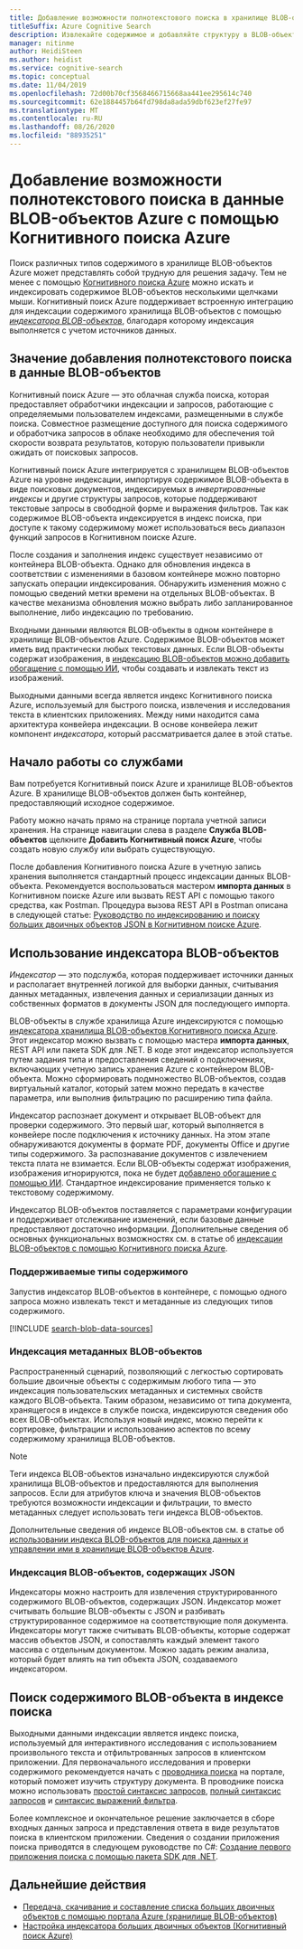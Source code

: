 ```yaml
---
title: Добавление возможности полнотекстового поиска в хранилище BLOB-объектов Azure
titleSuffix: Azure Cognitive Search
description: Извлекайте содержимое и добавляйте структуру в BLOB-объектов Azure при создании индекса полнотекстового поиска в Когнитивном поиске Azure.
manager: nitinme
author: HeidiSteen
ms.author: heidist
ms.service: cognitive-search
ms.topic: conceptual
ms.date: 11/04/2019
ms.openlocfilehash: 72d00b70cf3568466715668aa441ee295614c740
ms.sourcegitcommit: 62e1884457b64fd798da8ada59dbf623ef27fe97
ms.translationtype: MT
ms.contentlocale: ru-RU
ms.lasthandoff: 08/26/2020
ms.locfileid: "88935251"
---
```

# <a name="add-full-text-search-to-azure-blob-data-using-azure-cognitive-search"></a>Добавление возможности полнотекстового поиска в данные BLOB-объектов Azure с помощью Когнитивного поиска Azure

Поиск различных типов содержимого в хранилище BLOB-объектов Azure может представлять собой трудную для решения задачу. Тем не менее с помощью [Когнитивного поиска Azure](search-what-is-azure-search.md) можно искать и индексировать содержимое BLOB-объектов несколькими щелчками мыши. Когнитивный поиск Azure поддерживает встроенную интеграцию для индексации содержимого хранилища BLOB-объектов с помощью [*индексатора BLOB-объектов*](search-howto-indexing-azure-blob-storage.md), благодаря которому индексация выполняется с учетом источников данных.

## <a name="what-it-means-to-add-full-text-search-to-blob-data"></a>Значение добавления полнотекстового поиска в данные BLOB-объектов

Когнитивный поиск Azure — это облачная служба поиска, которая предоставляет обработчики индексации и запросов, работающие с определяемыми пользователем индексами, размещенными в службе поиска. Совместное размещение доступного для поиска содержимого и обработчика запросов в облаке необходимо для обеспечения той скорости возврата результатов, которую пользователи привыкли ожидать от поисковых запросов.

Когнитивный поиск Azure интегрируется с хранилищем BLOB-объектов Azure на уровне индексации, импортируя содержимое BLOB-объекта в виде поисковых документов, индексируемых в *инвертированные индексы* и другие структуры запросов, которые поддерживают текстовые запросы в свободной форме и выражения фильтров. Так как содержимое BLOB-объекта индексируется в индекс поиска, при доступе к такому содержимому может использоваться весь диапазон функций запросов в Когнитивном поиске Azure.

После создания и заполнения индекс существует независимо от контейнера BLOB-объекта. Однако для обновления индекса в соответствии с изменениями в базовом контейнере можно повторно запускать операции индексирования. Обнаружить изменения можно с помощью сведений метки времени на отдельных BLOB-объектах. В качестве механизма обновления можно выбрать либо запланированное выполнение, либо индексацию по требованию.

Входными данными являются BLOB-объекты в одном контейнере в хранилище BLOB-объектов Azure. Содержимое BLOB-объектов может иметь вид практически любых текстовых данных. Если BLOB-объекты содержат изображения, в [индексацию BLOB-объектов можно добавить обогащение с помощью ИИ](search-blob-ai-integration.md), чтобы создавать и извлекать текст из изображений.

Выходными данными всегда является индекс Когнитивного поиска Azure, используемый для быстрого поиска, извлечения и исследования текста в клиентских приложениях. Между ними находится сама архитектура конвейера индексации. В основе конвейера лежит компонент *индексатора*, который рассматривается далее в этой статье.

## <a name="start-with-services"></a>Начало работы со службами

Вам потребуется Когнитивный поиск Azure и хранилище BLOB-объектов Azure. В хранилище BLOB-объектов должен быть контейнер, предоставляющий исходное содержимое.

Работу можно начать прямо на странице портала учетной записи хранения. На странице навигации слева в разделе **Служба BLOB-объектов** щелкните **Добавить Когнитивный поиск Azure**, чтобы создать новую службу или выбрать существующую. 

После добавления Когнитивного поиска Azure в учетную запись хранения выполняется стандартный процесс индексации данных BLOB-объекта. Рекомендуется воспользоваться мастером **импорта данных** в Когнитивном поиске Azure или вызвать REST API с помощью такого средства, как Postman. Процедура вызова REST API в Postman описана в следующей статье: [Руководство по индексированию и поиску больших двоичных объектов JSON в Когнитивном поиске Azure](search-semi-structured-data.md). 

## <a name="use-a-blob-indexer"></a>Использование индексатора BLOB-объектов

*Индексатор* — это подслужба, которая поддерживает источники данных и располагает внутренней логикой для выборки данных, считывания данных метаданных, извлечения данных и сериализации данных из собственных форматов в документы JSON для последующего импорта. 

BLOB-объекты в службе хранилища Azure индексируются с помощью [индексатора хранилища BLOB-объектов Когнитивного поиска Azure](search-howto-indexing-azure-blob-storage.md). Этот индексатор можно вызвать с помощью мастера **импорта данных**, REST API или пакета SDK для .NET. В коде этот индексатор используется путем задания типа и предоставления сведений о подключениях, включающих учетную запись хранения Azure с контейнером BLOB-объекта. Можно сформировать подмножество BLOB-объектов, создав виртуальный каталог, который затем можно передать в качестве параметра, или выполнив фильтрацию по расширению типа файла.

Индексатор распознает документ и открывает BLOB-объект для проверки содержимого. Это первый шаг, который выполняется в конвейере после подключения к источнику данных. На этом этапе обнаруживаются документы в формате PDF, документы Office и другие типы содержимого. За распознавание документов с извлечением текста плата не взимается. Если BLOB-объекты содержат изображения, изображения игнорируются, пока не будет [добавлено обогащение с помощью ИИ](search-blob-ai-integration.md). Стандартное индексирование применяется только к текстовому содержимому.

Индексатор BLOB-объектов поставляется с параметрами конфигурации и поддерживает отслеживание изменений, если базовые данные предоставляют достаточно информации. Дополнительные сведения об основных функциональных возможностях см. в статье об [индексации BLOB-объектов с помощью Когнитивного поиска Azure](search-howto-indexing-azure-blob-storage.md).

### <a name="supported-content-types"></a>Поддерживаемые типы содержимого

Запустив индексатор BLOB-объектов в контейнере, с помощью одного запроса можно извлекать текст и метаданные из следующих типов содержимого.

[!INCLUDE [search-blob-data-sources](../../includes/search-blob-data-sources.md)]

### <a name="indexing-blob-metadata"></a>Индексация метаданных BLOB-объектов

Распространенный сценарий, позволяющий с легкостью сортировать большие двоичные объекты с содержимым любого типа — это индексация пользовательских метаданных и системных свойств каждого BLOB-объекта. Таким образом, независимо от типа документа, хранящегося в индексе в службе поиска, индексируются сведения обо всех BLOB-объектах. Используя новый индекс, можно перейти к сортировке, фильтрации и использованию аспектов по всему содержимому хранилища BLOB-объектов.

> [!NOTE]
> Теги индекса BLOB-объектов изначально индексируются службой хранилища BLOB-объектов и предоставляются для выполнения запросов. Если для атрибутов ключа и значения BLOB-объектов требуются возможности индексации и фильтрации, то вместо метаданных следует использовать теги индекса BLOB-объектов.
>
> Дополнительные сведения об индексе BLOB-объектов см. в статье об [использовании индекса BLOB-объектов для поиска данных и управлении ими в хранилище BLOB-объектов Azure](../storage/blobs/storage-manage-find-blobs.md).

### <a name="indexing-json-blobs"></a>Индексация BLOB-объектов, содержащих JSON
Индексаторы можно настроить для извлечения структурированного содержимого BLOB-объектов, содержащих JSON. Индексатор может считывать большие BLOB-объекты с JSON и разбивать структурированное содержимое на соответствующие поля документа. Индексаторы могут также считывать BLOB-объекты, которые содержат массив объектов JSON, и сопоставлять каждый элемент такого массива с отдельным документом. Можно задать режим анализа, который будет влиять на тип объекта JSON, создаваемого индексатором.

## <a name="search-blob-content-in-a-search-index"></a>Поиск содержимого BLOB-объекта в индексе поиска 

Выходными данными индексации является индекс поиска, используемый для интерактивного исследования с использованием произвольного текста и отфильтрованных запросов в клиентском приложении. Для первоначального исследования и проверки содержимого рекомендуется начать с [проводника поиска](search-explorer.md) на портале, который поможет изучить структуру документа. В проводнике поиска можно использовать [простой синтаксис запросов](query-simple-syntax.md), [полный синтаксис запросов](query-lucene-syntax.md) и [синтаксис выражений фильтра](query-odata-filter-orderby-syntax.md).

Более комплексное и окончательное решение заключается в сборе входных данных запроса и представления ответа в виде результатов поиска в клиентском приложении. Сведения о создании приложения поиска приводятся в следующем руководстве по C#: [Создание первого приложения поиска с помощью пакета SDK для .NET](tutorial-csharp-create-first-app.md).

## <a name="next-steps"></a>Дальнейшие действия

+ [Передача, скачивание и составление списка больших двоичных объектов с помощью портала Azure (хранилище BLOB-объектов)](../storage/blobs/storage-quickstart-blobs-portal.md)
+ [Настройка индексатора больших двоичных объектов (Когнитивный поиск Azure)](search-howto-indexing-azure-blob-storage.md)